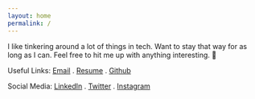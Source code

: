 ```yaml
---
layout: home
permalink: /
---
```

I like tinkering around a lot of things in tech. Want to stay that way for as long as I can. Feel free to hit me up with anything interesting. 🙂

Useful Links: [Email](mailto:pravanpaturi@gmail.com) . [Resume](/assets/docs/sri-pravan-paturi-resume.pdf) . [Github](https://github.com/sripravan)

Social Media: [LinkedIn](https://www.linkedin.com/in/sripravan) . [Twitter](https://twitter.com/sripravan) . [Instagram](https://www.instagram.com/sripravan/)